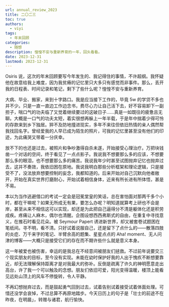 ```yaml
---
url: annual_review_2023
title: 二〇二三
toc: true
authors:
  - viyi
tags:
  - 年末回顾
categories:
  - 随想
description: 惶惶不安与重新养育的一年，回头看看。
date: 2023-12-31
lastmod: 2023-12-31
---
```


Osiris 说，这次的年末回顾要写今年发生的、我记得住的事情，不许超纲。我怀疑他在故意给我上难度，因为我贫瘠的记忆里只大多只有感觉而非事件。那么，丢开我的日程表、时间记录和笔记，剩下了些什么呢？惶惶不安与重新养育。

<!--more-->

大病、毕业、搬家，来到十字路口。我是应当接下工作的，毕竟 5w 的学贷不多也并不少。只是一直一直边工作边念书，费尽心力让自己活下去，好不容易卸下一副担子，喘口气的功夫临了又觉着继续要过的这破日子……真是一如既往的疲惫且无聊。大概是一口气的功夫太短，着实很想再躲上一年半载，于是年中揣着少得可怜的存款来到乡下独居。猝不及防地撞进现实，多年不来往但依旧热情的亲人偶然帮我找回名字。曾经爱我的人早已成为陌生的照片，可我的记忆里甚至没有他们的印迹，为此痛哭又带着一分庆幸。

放不下的也还是过去，被照片和争吵激得自杀未遂，开始接受心理治疗。万把块钱凿一个对话的空间，终于看见了一点点影子。我说我不想要那么多的应该，不想要那么多的眼泪，也不想要那么多的痛苦。我说我年少时甚至试图抛弃记忆也抛弃过去，这并不奏效，我依旧困在原地。我说我明白那些分析框架和理论逻辑，只是接受不了，没法放弃想要控制的妄念，我都知道的。后来开始对自己沉默向他者敞开，开始在真实世界打磨耐心，开始试着相信身体，近来有所长进有所体悟，甚是不易。

本以为当作逃避借口的考试一定会是冠冕堂皇的笑话，总在害怕面对那两千多个小时，都在干嘛呢？如果无所成无有果，要怎么办呢？明知道就算考上研也不会是岸，甚至从来不相信这可以实现，却还是为此把自己逼得分不清是躯体化还是积劳成疾。疼痛让人麻木，偶尔也清醒。企图设想西西弗斯式的自由，在重复中寻找意义，在推石时看见花朵。被 Seymour Papert 诱进新世界，却又被套卷试题困在笔纸间。寻不明，看不清。只好试着说服自己，还是留下了点什么的——散落四肢的炎症、万千来字的笔记、半臂余高的题集、星星点点的 Aha! moment、无人问津的博客——大概只是接受它们的存在而不期许些什么就是意义本身。

这一年被爱也被伤害，幸运的是我总在不经意间被朋友们拯救。不过前年说要交三个现实朋友的目标，至今没有实现。未能在幼时保护好我的人出于愧疚不断想要靠近，却无法理解保持距离才是对我最大的弥补。反倒是疏离了许久的神明愿意走出高台，许了我一个可以触及的念想。朋友们依旧可爱，阳光变得温暖，楼顶上能看见远处山顶上的风车不停旋转，令人平静。

不再幻想抛弃过去，而是鼓起勇气回到过去，试着告别试着接受试着体面处理。可惜还没学会哀悼，不过总算不再原地踏步。今天日历上的句子是「壮士的前途不在昨夜，在明晨」，转赠与诸君，航行愉快。

